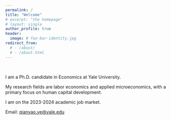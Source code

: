 ```yaml
---
permalink: /
title: "Welcome"
# excerpt: "the homepage"
# layout: single
author_profile: true
header:
  image: # foo-bar-identity.jpg
redirect_from: 
  # - /about/
  # - /about.html
---
```


<br />

I am a Ph.D. candidate in Economics at Yale University. 

My research fields are labor economics and applied microeconomics, with a primary focus on human capital development.

I am on the 2023-2024 academic job market.

Email: [qianyao.ye@yale.edu](mailto:qianyao.ye@yale.edu)

